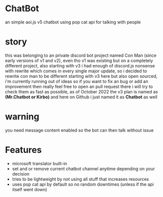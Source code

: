 # ChatBot
an simple aoi.js v5 chatbot using pop cat api for talking with people

# story
this was belonging to an private discord bot project named Con Man (since early versions of v1 and v2), even tho v1 was existing but on a completely different project, also starting with v3 i had enough of discord.js nonsense with rewrite which comes in every single major update, so i decided to rewrite con man to be different starting with v3 here but also open sourced, i'm currently running out of ideas so if you want to fix an bug or add an improvement then really feel free to open an pull request there i will try to check them as fast as possible, as of October 2022 the v3 plan is named as **(Mr.Chatbot or Kirbo)** and here on Github i just named it as **Chatbot** as well

# warning
you need message content enabled so the bot can then talk without issue

# Features
* microsoft translator built-in
* set and or remove current chatbot channel anytime depending on your decision
* tries to be lightweight by not using all stuff that increases resources
* uses pop cat api by default so no random downtimes (unless if the api itself went down)
